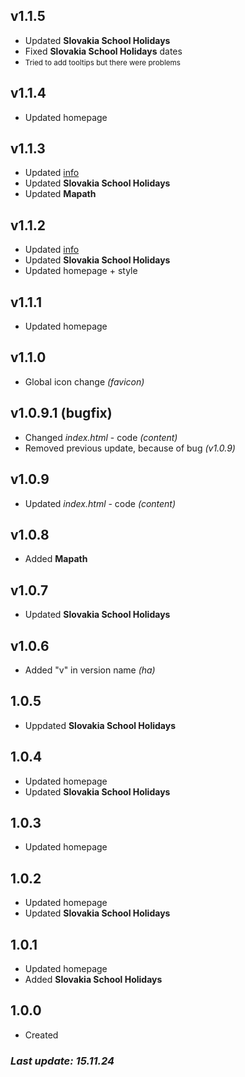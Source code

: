 ## v1.1.5
- Updated **Slovakia School Holidays**
- Fixed **Slovakia School Holidays** dates
- <small>Tried to add tooltips but there were problems</small>


## v1.1.4
- Updated homepage

## v1.1.3
- Updated [info](https://soneviconia.github.io/info/001.html)
- Updated **Slovakia School Holidays**
- Updated **Mapath**

## v1.1.2
- Updated [info](https://soneviconia.github.io/info/001.html)
- Updated **Slovakia School Holidays**
- Updated homepage + style

## v1.1.1
- Updated homepage

## v1.1.0
- Global icon change *(favicon)*

## v1.0.9.1 (bugfix)
- Changed *index.html* - code *(content)*
- Removed previous update, because of bug *(v1.0.9)*

## v1.0.9
- Updated *index.html* - code *(content)*

## v1.0.8
- Added **Mapath**

## v1.0.7
- Updated **Slovakia School Holidays**

## v1.0.6
- Added "v" in version name *(ha)*

## 1.0.5
- Uppdated **Slovakia School Holidays**

## 1.0.4
- Updated homepage
- Updated **Slovakia School Holidays**

## 1.0.3
- Updated homepage

## 1.0.2
- Updated homepage
- Updated **Slovakia School Holidays**

## 1.0.1
- Updated homepage
- Added **Slovakia School Holidays**

## 1.0.0
- Created


### *Last update: 15.11.24*
